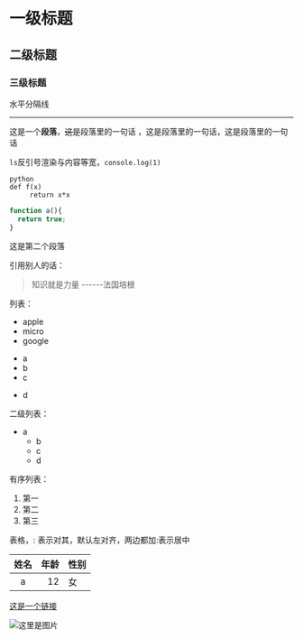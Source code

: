 ﻿# 一级标题
## 二级标题
### 三级标题

水平分隔线

---

这是一个**段落**，~~这是~~段落里的一句话
，这是段落里的一句话，这是段落里的一句话

`ls`反引号渲染与内容等宽，`console.log(1)`
``` 代码块
python
def f(x)
     return x*x
```
```js 会识别某些语言，产生不同的高亮
function a(){
  return true;
}
```
这是第二个段落

引用别人的话：
> 知识就是力量  ------法国培根

列表：
* apple
* micro
* google

- a
- b
- c
+ d

 二级列表：
 
* a
	* b
	* c
	* d

有序列表：

1. 第一
2. 第二
3. 第三

表格，: 表示对其，默认左对齐，两边都加:表示居中

|姓名|年龄|性别|
|:---:|----:|:---|
|a|12|女|

[这是一个链接](http://www.baidu.coom)

![这里是图片](https://ss0.bdstatic.com/5aV1bjqh_Q23odCf/static/superman/img/logo/bd_logo1_31bdc765.png)

